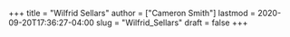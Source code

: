 +++
title = "Wilfrid Sellars"
author = ["Cameron Smith"]
lastmod = 2020-09-20T17:36:27-04:00
slug = "Wilfrid_Sellars"
draft = false
+++
